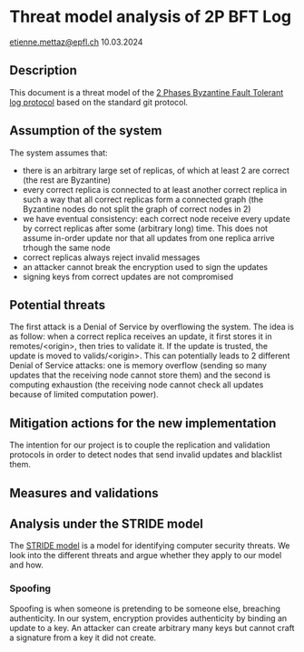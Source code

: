 # Threat model analysis of 2P BFT Log

etienne.mettaz@epfl.ch
10.03.2024

## Description

This document is a threat model of the [2 Phases Byzantine Fault Tolerant log protocol](./2P_BFT_Log.pdf) based on the standard git protocol.

## Assumption of the system

The system assumes that:
- there is an arbitrary large set of replicas, of which at least 2 are correct (the rest are Byzantine)
- every correct replica is connected to at least another correct replica in such a way that all correct replicas form a connected graph (the Byzantine nodes do not split the graph of correct nodes in 2)
- we have eventual consistency: each correct node receive every update by correct replicas after some (arbitrary long) time. This does not assume in-order update nor that all updates from one replica arrive trhough the same node
- correct replicas always reject invalid messages
- an attacker cannot break the encryption used to sign the updates
- signing keys from correct updates are not compromised

## Potential threats

The first attack is a Denial of Service by overflowing the system. The idea is as follow: when a correct replica receives an update, it first stores it in remotes/\<origin\>, then tries to validate it. If the update is trusted, the update is moved to valids/\<origin\>. This can potentially leads to 2 different Denial of Service attacks: one is memory overflow (sending so many updates that the receiving node cannot store them) and the second is computing exhaustion (the receiving node cannot check all updates because of limited computation power).

## Mitigation actions for the new implementation

The intention for our project is to couple the replication and validation protocols in order to detect nodes that send invalid updates and blacklist them.

## Measures and validations


## Analysis under the STRIDE model

The [STRIDE model](https://en.wikipedia.org/wiki/STRIDE_%28security%29) is a model for identifying computer security threats. We look into the different threats and argue whether they apply to our model and how.

### Spoofing

Spoofing is when someone is pretending to be someone else, breaching authenticity. In our system, encryption provides authenticity by binding an update to a key. An attacker can create arbitrary many keys but cannot craft a signature from a key it did not create.

